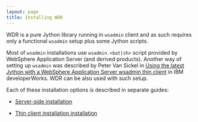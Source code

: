 ```yaml
---
layout: page
title: Installing WDR
---
```


WDR is a pure Jython library running in `wsadmin` client and as such requires only a functional `wsadmin` setup plus some Jython scripts.

Most of `wsadmin` installations use `wsadmin.<bat|sh>` script provided by WebSphere Application Server (and derived products). Another way of setting up `wsadmin` was described by Peter Van Sickel in [Using the latest Jython with a WebSphere Application Server wsadmin thin client](http://www.ibm.com/developerworks/websphere/library/techarticles/1207_vansickel/1207_vansickel.html) in IBM developerWorks. WDR can be also used with such setup.

Each of these installation options is described in separate guides:

* [Server-side installation](install_server.html)

* [Thin client installation installation](install_thin_client.html)
